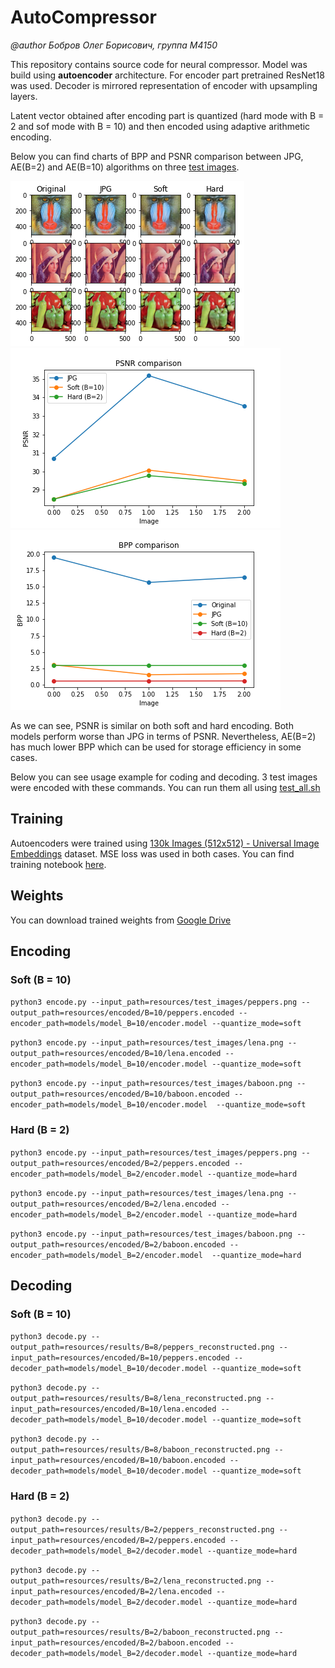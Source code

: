 # AutoCompressor

*@author Бобров Олег Борисович, группа М4150*

This repository contains source code for neural compressor. Model was build using **autoencoder** architecture. 
For encoder part pretrained ResNet18 was used. Decoder is mirrored representation of encoder with upsampling layers. 

Latent vector obtained after encoding part is quantized (hard mode with B = 2 and sof mode with B = 10) 
and then encoded using adaptive arithmetic encoding.

Below you can find charts of BPP and PSNR comparison between JPG, AE(B=2) and AE(B=10) algorithms on three [test images](resources/test_images).

![Images comparison](resources/analytics/images_comparison.png)
![PSNR](resources/analytics/PSNR.png)
![BPP](resources/analytics/BPP.png)

As we can see, PSNR is similar on both soft and hard encoding. Both models perform worse than JPG in terms of PSNR.
Nevertheless, AE(B=2) has much lower BPP which can be used for storage efficiency in some cases.

Below you can see usage example for coding and decoding. 3 test images were encoded with these commands. 
You can run them all using [test_all.sh](test_all.sh)

## Training

Autoencoders were trained using [130k Images (512x512) - Universal Image Embeddings](https://www.kaggle.com/datasets/rhtsingh/130k-images-512x512-universal-image-embeddings)
dataset. MSE loss was used in both cases. You can find training notebook [here](notebooks/autocompressor_train.ipynb).

## Weights

You can download trained weights from [Google Drive](https://drive.google.com/drive/u/0/folders/1HjcGjdWEY1un_hlVvmX5hlzkH-_v8PMH)

## Encoding

### Soft (B = 10)
`python3 encode.py --input_path=resources/test_images/peppers.png --output_path=resources/encoded/B=10/peppers.encoded --encoder_path=models/model_B=10/encoder.model --quantize_mode=soft`

`python3 encode.py --input_path=resources/test_images/lena.png --output_path=resources/encoded/B=10/lena.encoded --encoder_path=models/model_B=10/encoder.model --quantize_mode=soft`

`python3 encode.py --input_path=resources/test_images/baboon.png --output_path=resources/encoded/B=10/baboon.encoded --encoder_path=models/model_B=10/encoder.model  --quantize_mode=soft`

### Hard (B = 2)

`python3 encode.py --input_path=resources/test_images/peppers.png --output_path=resources/encoded/B=2/peppers.encoded --encoder_path=models/model_B=2/encoder.model --quantize_mode=hard`

`python3 encode.py --input_path=resources/test_images/lena.png --output_path=resources/encoded/B=2/lena.encoded --encoder_path=models/model_B=2/encoder.model --quantize_mode=hard`

`python3 encode.py --input_path=resources/test_images/baboon.png --output_path=resources/encoded/B=2/baboon.encoded --encoder_path=models/model_B=2/encoder.model  --quantize_mode=hard`

## Decoding

### Soft (B = 10)
`python3 decode.py --output_path=resources/results/B=8/peppers_reconstructed.png --input_path=resources/encoded/B=10/peppers.encoded --decoder_path=models/model_B=10/decoder.model --quantize_mode=soft`

`python3 decode.py --output_path=resources/results/B=8/lena_reconstructed.png --input_path=resources/encoded/B=10/lena.encoded --decoder_path=models/model_B=10/decoder.model --quantize_mode=soft`

`python3 decode.py --output_path=resources/results/B=8/baboon_reconstructed.png --input_path=resources/encoded/B=10/baboon.encoded --decoder_path=models/model_B=10/decoder.model --quantize_mode=soft`

### Hard (B = 2)
`python3 decode.py --output_path=resources/results/B=2/peppers_reconstructed.png --input_path=resources/encoded/B=2/peppers.encoded --decoder_path=models/model_B=2/decoder.model --quantize_mode=hard`

`python3 decode.py --output_path=resources/results/B=2/lena_reconstructed.png --input_path=resources/encoded/B=2/lena.encoded --decoder_path=models/model_B=2/decoder.model --quantize_mode=hard`

`python3 decode.py --output_path=resources/results/B=2/baboon_reconstructed.png --input_path=resources/encoded/B=2/baboon.encoded --decoder_path=models/model_B=2/decoder.model --quantize_mode=hard`